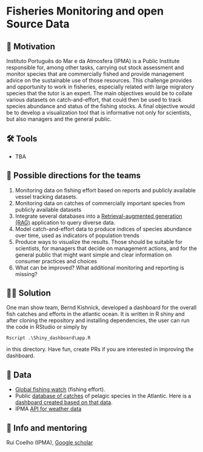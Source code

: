 # Fisheries Monitoring and open Source Data

## 🚀 Motivation
Instituto Português do Mar e da Atmosfera (IPMA) is a Public Institute responsible for, among other tasks, carrying out stock assessment and monitor species that are commercially fished and provide management advice on the sustainable use of those resources.
This challenge provides and opportunity to work in fisheries, especially related with large migratory species that the tutor is an expert. The main objectives would be to collate various datasets on catch-and-effort, that could then be used to track species abundance and status of the fishing stocks. A final objective would be to develop a visualization tool that is informative not only for scientists, but also managers and the general public.

## 🛠️ Tools

* TBA

## 🔦 Possible directions for the teams

1. Monitoring data on fishing effort based on reports and publicly available vessel tracking datasets.
2. Monitoring data on catches of commercially important species from publicly available datasets
3. Integrate several databases into a [Retrieval-augmented generation (RAG)][4] application to query diverse data.
4.	Model catch-and-effort data to produce indices of species abundance over time, used as indicators of population trends
5.	Produce ways to visualize the results. Those should be suitable for scientists, for managers that decide on management actions, and for the general public that might want simple and clear information on consumer practices and choices
6. What can be improved? What additional monitoring and reporting is missing?

## 💁‍♂️ Solution
One man show team, Bernd Kishnick, developed a dashboard for the overall fish catches and efforts in the atlantic ocean. It is written in R shiny and after cloning the repository and installing dependencies, the user can run the code in RStudio or simply by

```
Rscript .\Shiny_dashboard\app.R
```
in this directory. Have fun, create PRs if you are interested in improving the dashboard.

## 💾 Data

* [Global fishing watch][5] (fishing effort).
* Public [database of catches][6] of pelagic species in the Atlantic. Here is a [dashboard created based on that data][7].
* IPMA [API for weather data][3]

## 💁 Info and mentoring
Rui Coelho (IPMA), [Google scholar][2]

[1]: https://www.ipma.pt/pt/index.html
[2]: https://scholar.google.co.uk/citations?hl=en&user=WXqH1ZQAAAAJ
[3]: https://api.ipma.pt/
[4]: https://en.wikipedia.org/wiki/Retrieval-augmented_generation
[5]: https://globalfishingwatch.org/our-apis/
[6]: https://www.iccat.int/Data/t1nc_20240131.7z
[7]: https://app.powerbi.com/view?r=eyJrIjoiNzFmYTg4NmEtNDhjNy00NWUxLThhZjYtNzRjMmI4MjJiODUwIiwidCI6IjQzYWUxY2NmLTA0NGYtNDAxMy1hNzUwLWZjNWQ2NjAwMTlmYSIsImMiOjl9
